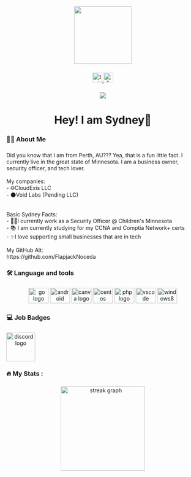 <div align="center">
  <img height="150" src="https://content.donutcdn.com/@Sydney/luz-1.png"  />
</div>

###

<div align="center">
  <a href="https://twitter.com/Its_Sydney_m8" target="_blank">
    <img src="https://img.shields.io/static/v1?message=Twitter&logo=twitter&label=&color=1DA1F2&logoColor=white&labelColor=&style=for-the-badge" height="25" alt="twitter logo"  />
  </a>
  <a href="Sydney#2290" target="_blank">
    <img src="https://img.shields.io/static/v1?message=Discord&logo=discord&label=&color=7289DA&logoColor=white&labelColor=&style=for-the-badge" height="25" alt="discord logo"  />
  </a>
</div>

###

<div align="center">
  <img src="https://visitor-badge.laobi.icu/badge?page_id=SydneyWafflez.SydneyWafflez&"  />
</div>

###

<h1 align="center">Hey! I am Sydney👋</h1>

###

<h3 align="left">👩‍💻  About Me</h3>

###

<p align="left">Did you know that I am from Perth, AU??? Yea, that is a fun little fact. I currently live in the great state of Minnesota. I am a business owner, security officer, and tech lover.<br><br>My companies:<br>- 🌐CloudExis LLC<br>- 🌑Void Labs (Pending LLC)<br><br><br>Basic Sydney Facts:<br>- 👮‍♀️I currently work as a Security Officer @ Children's Minnesota<br>- 📚 I am currently studying for my CCNA and Comptia Network+ certs<br>- ✨I love supporting small businesses that are in tech<br><br>My GitHub Alt:<br>https://github.com/FlapjackNoceda</p>

###

<h3 align="left">🛠 Language and tools</h3>

###

<div align="center">
  <img src="https://cdn.jsdelivr.net/gh/devicons/devicon/icons/go/go-original.svg" height="40" width="52" alt="go logo"  />
  <img src="https://cdn.jsdelivr.net/gh/devicons/devicon/icons/android/android-plain.svg" height="40" width="52" alt="android logo"  />
  <img src="https://cdn.jsdelivr.net/gh/devicons/devicon/icons/canva/canva-original.svg" height="40" width="52" alt="canva logo"  />
  <img src="https://cdn.jsdelivr.net/gh/devicons/devicon/icons/centos/centos-original.svg" height="40" width="52" alt="centos logo"  />
  <img src="https://cdn.jsdelivr.net/gh/devicons/devicon/icons/php/php-plain.svg" height="40" width="52" alt="php logo"  />
  <img src="https://cdn.jsdelivr.net/gh/devicons/devicon/icons/vscode/vscode-original.svg" height="40" width="52" alt="vscode logo"  />
  <img src="https://cdn.jsdelivr.net/gh/devicons/devicon/icons/windows8/windows8-original.svg" height="40" width="52" alt="windows8 logo"  />
</div>

###

<h3 align="left">💻 Job Badges</h3>

###

  <a href="https://cloudexis.net" target="_blank" align="center">
    <img src="https://content.donutcdn.com/sydneygh-large.svg" height="75" alt="discord logo"  />
  </a>

###

  <h3 align="left">🔥   My Stats :</h3>

###

<div align="center">
  <img src="https://streak-stats.demolab.com?user=SydneyWafflez&locale=en&mode=daily&theme=dark&hide_border=false&border_radius=5&order=3" height="220" alt="streak graph"  />
</div>

###
